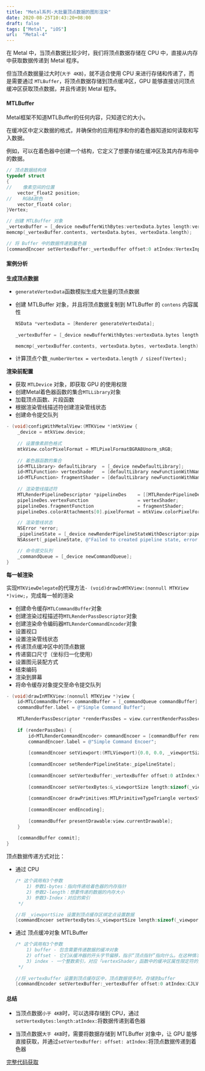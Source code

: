 ```yaml
---
title: "Metal系列-大批量顶点数据的图形渲染"
date: 2020-08-25T10:43:20+08:00
draft: false
tags: ["Metal", "iOS"]
url:  "Metal-4"
---
```


在 Metal 中，当顶点数据比较少时，我们将顶点数据存储在 CPU 中，直接从内存中获取数据传递到 Metal 程序。

但当顶点数据量过大时(`大于 4KB`)，就不适合使用 CPU 来进行存储和传递了，而是需要通过 `MTLBuffer`，将顶点数据存储到顶点缓冲区，GPU 能够直接访问顶点缓冲区获取顶点数据，并且传递到 Metal 程序。

#### MTLBuffer

Metal框架不知道MTLBuffer的任何内容，只知道它的大小。

在缓冲区中定义数据的格式，并确保你的应用程序和你的着色器知道如何读取和写入数据。

例如，可以在着色器中创建一个结构，它定义了想要存储在缓冲区及其内存布局中的数据。

```objective-c
// 顶点数据结构体
typedef struct
{
//    像素空间的位置
    vector_float2 position;    
//    RGBA颜色
    vector_float4 color;
}Vertex;

// 创建 MTLBuffer 对象
_vertexBuffer = [_device newBufferWithBytes:vertexData.bytes length:vertexData.length options:MTLResourceStorageModeShared];
memcmp(_vertexBuffer.contents, vertexData.bytes, vertexData.length);

// 将 Buffer 中的数据传递到着色器
[commandEncoer setVertexBuffer:_vertexBuffer offset:0 atIndex:VertexInputIndexVertices];
```

#### 案例分析

**生成顶点数据**

- `generateVertexData`函数模拟生成大批量的顶点数据

- 创建 MTLBuffer 对象，并且将顶点数据复制到 MTLBuffer 的 `contens` 内容属性

  ```objective-c
  NSData *vertexData = [Renderer generateVertexData];
          
  _vertexBuffer = [_device newBufferWithBytes:vertexData.bytes length:vertexData.length options:MTLResourceStorageModeShared];
  
  memcmp(_vertexBuffer.contents, vertexData.bytes, vertexData.length);
  ```

- 计算顶点个数`_numberVertex = vertexData.length / sizeof(Vertex);`

**渲染前配置**

- 获取 `MTLDevice` 对象，即获取 GPU 的使用权限
- 创建Metal着色器函数的集合`MTLLibrary`对象
- 加载顶点函数、片段函数
- 根据渲染管线描述符创建渲染管线状态
- 创建命令提交队列

```objective-c
- (void)configWithMetalView:(MTKView *)mtkView {
    _device = mtkView.device;
    
    // 设置像素颜色格式
    mtkView.colorPixelFormat = MTLPixelFormatBGRA8Unorm_sRGB;
		
    // 着色器函数的集合
    id<MTLLibrary> defaultLibrary  = [_device newDefaultLibrary];
    id<MTLFunction> vertexShader   = [defaultLibrary newFunctionWithName:@"vertexShader"];
    id<MTLFunction> fragmentShader = [defaultLibrary newFunctionWithName:@"fragmentShader"];
    
    // 渲染管线描述符
    MTLRenderPipelineDescriptor *pipelineDes    = [[MTLRenderPipelineDescriptor alloc] init];
    pipelineDes.vertexFunction                  = vertexShader;
    pipelineDes.fragmentFunction                = fragmentShader;
    pipelineDes.colorAttachments[0].pixelFormat = mtkView.colorPixelFormat;

    // 渲染管线状态
    NSError *error;
    _pipelineState = [_device newRenderPipelineStateWithDescriptor:pipelineDes error:&error];
    NSAssert(_pipelineState, @"Failed to created pipeline state, error %@", error);

    // 命令提交队列
    _commandQueue = [_device newCommandQueue];
}
```

**每一帧渲染**

实现`MTKViewDelegate`的代理方法`- (void)drawInMTKView:(nonnull MTKView *)view;`，完成每一帧的渲染

- 创建命令缓存`MTLCommandBuffer`对象
- 创建渲染过程描述符`MTLRenderPassDescriptor`对象
- 创建渲染命令编码器`MTLRenderCommandEncoder`对象
- 设置视口
- 设置渲染管线状态
- 传递顶点缓冲区中的顶点数据
- 传递窗口尺寸（坐标归一化使用）
- 设置图元装配方式
- 结束编码
- 渲染到屏幕
- 将命令缓存对象提交至命令提交队列

```objective-c
- (void)drawInMTKView:(nonnull MTKView *)view {
    id<MTLCommandBuffer> commandBuffer = [_commandQueue commandBuffer];
    commandBuffer.label = @"Simple Command Buffer";
   
    MTLRenderPassDescriptor *renderPassDes = view.currentRenderPassDescriptor;
    
    if (renderPassDes) {
        id<MTLRenderCommandEncoder> commandEncoer = [commandBuffer renderCommandEncoderWithDescriptor:renderPassDes];
        commandEncoer.label = @"Simple Command Encoer";
        
        [commandEncoer setViewport:(MTLViewport){0.0, 0.0, _viewportSize.x, _viewportSize.y, -1.0, 1.0}];
        
        [commandEncoer setRenderPipelineState:_pipelineState];
        
        [commandEncoer setVertexBuffer:_vertexBuffer offset:0 atIndex:VertexInputIndexVertices];
        
        [commandEncoer setVertexBytes:&_viewportSize length:sizeof(_viewportSize) atIndex:VertexInputIndexViewportSize];
        
        [commandEncoer drawPrimitives:MTLPrimitiveTypeTriangle vertexStart:0 vertexCount:_numberVertex];
        
        [commandEncoer endEncoding];
    
        [commandBuffer presentDrawable:view.currentDrawable];
    }
    
    [commandBuffer commit];
}
```

顶点数据传递方式对比：

- 通过 CPU

  ```objective-c
  /* 这个调用有3个参数
      1) 参数1-bytes：指向传递给着色器的内存指针
      2) 参数2-length：想要传递的数据的内存大小
      3) 参数3-Index：对应的索引
   */
  
  //将 _viewportSize 设置到顶点缓存区绑定点设置数据        
  [commandEncoer setVertexBytes:&_viewportSize length:sizeof(_viewportSize) atIndex:VertexInputIndexViewportSize];     
  ```

- 通过 顶点缓冲对象 MTLBuffer

  ```objective-c
  /* 这个调用有3个参数
      1) buffer - 包含需要传递数据的缓冲对象
      2) offset - 它们从缓冲器的开头字节偏移，指示“顶点指针”指向什么。在这种情况下，我们通过0，所以数据一开始就被传递下来.偏移量
      3) index - 一个整数索引，对应「vertexShader」函数中的缓冲区属性限定符的索引
   */
          
  //将_vertexBuffer 设置到顶点缓存区中，顶点数据很多时，存储到buffer
  [commandEncoder setVertexBuffer:_vertexBuffer offset:0 atIndex:CJLVertexInputIndexVertices];        
  ```

#### 总结

- 当顶点数据`小于 4KB`时，可以选择存储到 CPU，通过`setVertexBytes:length:atIndex:`将数据传递到着色器

- 当顶点数据`大于 4KB`时，需要将数据存储到 MTLBuffer 对象中，让 GPU 能够直接获取，并通过`setVertexBuffer: offset: atIndex:`将顶点数据传递到着色器

[完整代码获取](https://github.com/dev-jw/learning-metal)